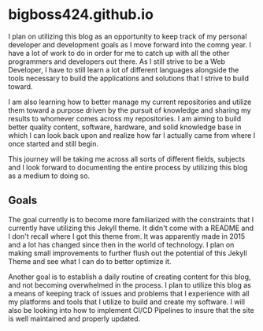 # bigboss424.github.io

I plan on utilizing this blog as an opportunity to keep track of my personal developer and development goals as I move forward into the comng year. I have a lot of work to do in order for me to catch up with all the other programmers and developers out there. As I still strive to be a Web Developer, I have to still learn a lot of different languages alongside the tools necessary to build the applications and solutions that I strive to build toward.

I am also learning how to better manage my current repositories and utilize them toward a purpose driven by the pursuit of knowledge and sharing my results to whomever comes across my repositories. I am aiming to build better quality content, software, hardware, and solid knowledge base in which I can look back upon and realize how far I actually came from where I once started and still begin. 

This journey will be taking me across all sorts of different fields, subjects and I look forward to documenting the entire process by utilizing this blog as a medium to doing so.

## Goals 
The goal currently is to become more familiarized with the constraints that I currently have utilizing this Jekyll theme. It didn't come with a README and I don't recall where I got this theme from. It was apparently made in 2015 and a lot has changed since then in the world of technology. I plan on making small improvements to further flush out the potential of this Jekyll Theme and see what I can do to better optimize it. 

Another goal is to establish a daily routine of creating content for this blog, and not becoming overwhelmed in the process. I plan to utilize this blog as a means of keeping track of issues and problems that I experience with all my platforms and tools that I utilize to build and create my software. I will also be looking into how to implement CI/CD Pipelines to insure that the site is well maintained and properly updated.


